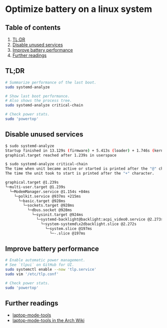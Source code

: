 # Optimize battery on a linux system

## Table of contents <!-- omit in toc -->

1. [TL;DR](#tldr)
1. [Disable unused services](#disable-unused-services)
1. [Improve battery performance](#improve-battery-performance)
1. [Further readings](#further-readings)

## TL;DR

```sh
# Summarize performance of the last boot.
sudo systemd-analyze

# Show last boot performance.
# Also shows the process tree.
sudo systemd-analyze critical-chain

# Check power stats.
sudo 'powertop'
```

## Disable unused services

```sh
$ sudo systemd-analyze
Startup finished in 13.129s (firmware) + 5.413s (loader) + 1.746s (kernel) + 7.903s (userspace) = 28.192s
graphical.target reached after 1.239s in userspace

$ sudo systemd-analyze critical-chain
The time when unit became active or started is printed after the "@" character.
The time the unit took to start is printed after the "+" character.

graphical.target @1.239s
└─multi-user.target @1.239s
  └─ModemManager.service @1.154s +84ms
    └─polkit.service @937ms +215ms
      └─basic.target @928ms
        └─sockets.target @928ms
          └─dbus.socket @928ms
            └─sysinit.target @924ms
              └─systemd-backlight@backlight:acpi_video0.service @2.273s +8ms
                └─system-systemd\x2dbacklight.slice @2.272s
                  └─system.slice @197ms
                    └─-.slice @197ms
```

## Improve battery performance

```sh
# Enable automatic power management.
# See `tlpui` on GitHub for UI.
sudo systemctl enable --now 'tlp.service'
sudo vim '/etc/tlp.conf'

# Check power stats.
sudo 'powertop'
```

## Further readings

- [laptop-mode-tools]
- [laptop-mode-tools in the Arch Wiki]

<!--
  References
  -->

<!-- Others -->
[laptop-mode-tools]: https://www.unixmen.com/laptop-mode-tools-extend-laptop-battery-life/
[laptop-mode-tools in the arch wiki]: https://wiki.archlinux.org/title/Laptop_Mode_Tools
